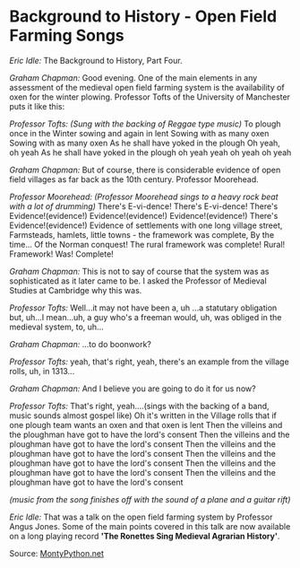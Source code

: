 # Background to History - Open Field Farming Songs

*Eric Idle:* 
The Background to History, Part Four.

*Graham Chapman:* 
Good evening. One of the main elements in any assessment of the medieval open field farming system is the availability of oxen for the winter plowing. Professor Tofts of the University of Manchester puts it like this:

*Professor Tofts:* 
*(Sung with the backing of Reggae type music)*
To plough once in the Winter
sowing and again in lent
Sowing with as many oxen
Sowing with as many oxen
As he shall have yoked in the plough
Oh yeah, oh yeah
As he shall have yoked in the plough
oh yeah yeah
oh yeah
oh yeah

*Graham Chapman:* 
But of course, there is considerable evidence of open field villages as far back as the 10th century. Professor Moorehead.

*Professor Moorehead:*
*(Professor Moorehead sings to a heavy rock beat with a lot of drumming)*
There's E-vi-dence!
There's E-vi-dence!
There's Evidence!(evidence!)
Evidence!(evidence!)
Evidence!(evidence!)
There's Evidence!(evidence!)
Evidence of settlements with one long village street,
Farmsteads, hamlets, little towns - the framework was complete,
By the time...
Of the Norman conquest!
The rural framework was complete!
Rural!
Framework!
Was!
Complete!

*Graham Chapman:* 
This is not to say of course that the system was as sophisticated as it later came to be. I asked the Professor of Medieval Studies at Cambridge why this was.

*Professor Tofts:* 
Well...it may not have been a, uh ...a statutary obligation but, uh...I mean...uh, a guy who's a freeman would, uh, was obliged in the medieval system, to, uh...

*Graham Chapman:* ...to do boonwork?

*Professor Tofts:* 
yeah, that's right, yeah, there's an example from the village rolls, uh, in 1313...

*Graham Chapman:* 
And I believe you are going to do it for us now?

*Professor Tofts:* 
That's right, yeah....(sings with the backing of a band, music sounds almost gospel like)
Oh it's written in the Village rolls
that if one plough team wants an oxen
and that oxen is lent
Then the villeins and the ploughman
have got to have the lord's consent
Then the villeins and the ploughman
have got to have the lord's consent
Then the villeins and the ploughman
have got to have the lord's consent
Then the villeins and the ploughman
have got to have the lord's consent
Then the villeins and the ploughman
have got to have the lord's consent
Then the villeins and the ploughman
have got to have the lord's consent

*(music from the song finishes off with the sound of a plane and a guitar rift)*

*Eric Idle:* 
That was a talk on the open field farming system by Professor Angus Jones. Some of the main points covered in this talk are now available on a long playing record **'The Ronettes Sing Medieval Agrarian History'**.

Source: [MontyPython.net](http://www.montypython.net/scripts/background.php)